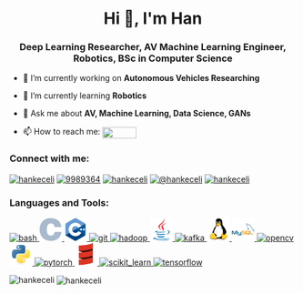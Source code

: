 <h1 align="center">Hi 👋, I'm Han</h1>
<h3 align="center">Deep Learning Researcher, AV Machine Learning Engineer, Robotics, BSc in Computer Science</h3>

- 🔭 I’m currently working on **Autonomous Vehicles Researching**

- 🌱 I’m currently learning **Robotics**

- 💬 Ask me about **AV, Machine Learning, Data Science, GANs**

- 📫 How to reach me: <a href="mailto:hankeceli97@gmail.com?"><img align="center" src="https://img.shields.io/badge/Gmail-D14836?style=for-the-badge&logo=gmail&logoColor=white" height="20" width="60" /></a>

<p align="left">
<h3 align="left">Connect with me:</h3>
<a href="https://linkedin.com/in/hankeceli" target="blank"><img align="center" src="https://img.shields.io/badge/LinkedIn-0077B5?style=for-the-badge&logo=linkedin&logoColor=white" alt="hankeceli" /></a>
<a href="https://stackoverflow.com/users/9989364" target="blank"><img align="center" src="https://img.shields.io/badge/Stack_Overflow-FE7A16?style=for-the-badge&logo=stack-overflow&logoColor=white" alt="9989364"  /></a>
<a href="https://kaggle.com/hankeceli" target="blank"><img align="center" src="https://img.shields.io/badge/Kaggle-20BEFF?style=for-the-badge&logo=kaggle&logoColor=white" alt="hankeceli"  /></a>
<a href="https://medium.com/@hankeceli" target="blank"><img align="center" src="https://cdn.jsdelivr.net/npm/simple-icons@3.0.1/icons/medium.svg" alt="@hankeceli" height="30" width="40" /></a>
<a href="https://www.hackerrank.com/hankeceli" target="blank"><img align="center" src="https://img.shields.io/badge/HackerRank-2EC866?style=for-the-badge&logo=HackerRank&logoColor=white" alt="hankeceli" /></a>
</p>

<h3 align="left">Languages and Tools:</h3>
<p align="left"> <a href="https://www.gnu.org/software/bash/" target="_blank"> <img src="https://www.vectorlogo.zone/logos/gnu_bash/gnu_bash-icon.svg" alt="bash" width="40" height="40"/> </a> <a href="https://www.cprogramming.com/" target="_blank"> <img src="https://raw.githubusercontent.com/devicons/devicon/master/icons/c/c-original.svg" alt="c" width="40" height="40"/> </a> <a href="https://www.w3schools.com/cpp/" target="_blank"> <img src="https://raw.githubusercontent.com/devicons/devicon/master/icons/cplusplus/cplusplus-original.svg" alt="cplusplus" width="40" height="40"/> </a> <a href="https://git-scm.com/" target="_blank"> <img src="https://www.vectorlogo.zone/logos/git-scm/git-scm-icon.svg" alt="git" width="40" height="40"/> </a> <a href="https://hadoop.apache.org/" target="_blank"> <img src="https://www.vectorlogo.zone/logos/apache_hadoop/apache_hadoop-icon.svg" alt="hadoop" width="40" height="40"/> </a> <a href="https://www.java.com" target="_blank"> <img src="https://raw.githubusercontent.com/devicons/devicon/master/icons/java/java-original.svg" alt="java" width="40" height="40"/> </a> <a href="https://kafka.apache.org/" target="_blank"> <img src="https://www.vectorlogo.zone/logos/apache_kafka/apache_kafka-icon.svg" alt="kafka" width="40" height="40"/> </a> <a href="https://www.linux.org/" target="_blank"> <img src="https://raw.githubusercontent.com/devicons/devicon/master/icons/linux/linux-original.svg" alt="linux" width="40" height="40"/> </a> <a href="https://www.mysql.com/" target="_blank"> <img src="https://raw.githubusercontent.com/devicons/devicon/master/icons/mysql/mysql-original-wordmark.svg" alt="mysql" width="40" height="40"/> </a> <a href="https://opencv.org/" target="_blank"> <img src="https://www.vectorlogo.zone/logos/opencv/opencv-icon.svg" alt="opencv" width="40" height="40"/> </a> <a href="https://www.python.org" target="_blank"> <img src="https://raw.githubusercontent.com/devicons/devicon/master/icons/python/python-original.svg" alt="python" width="40" height="40"/> </a> <a href="https://pytorch.org/" target="_blank"> <img src="https://www.vectorlogo.zone/logos/pytorch/pytorch-icon.svg" alt="pytorch" width="40" height="40"/> </a> <a href="https://www.scala-lang.org" target="_blank"> <img src="https://raw.githubusercontent.com/devicons/devicon/master/icons/scala/scala-original.svg" alt="scala" width="40" height="40"/> </a> <a href="https://scikit-learn.org/" target="_blank"> <img src="https://upload.wikimedia.org/wikipedia/commons/0/05/Scikit_learn_logo_small.svg" alt="scikit_learn" width="40" height="40"/> </a> <a href="https://www.tensorflow.org" target="_blank"> <img src="https://www.vectorlogo.zone/logos/tensorflow/tensorflow-icon.svg" alt="tensorflow" width="40" height="40"/> </a> </p>

<p><img align="left" src="https://github-readme-stats.vercel.app/api/top-langs/?username=hankeceli&layout=compact&theme=gotham" alt="hankeceli" /></p>

<p>&nbsp;<img align="center" src="https://github-readme-stats.vercel.app/api?username=hankeceli&show_icons=true&count_private=true&theme=gotham" alt="hankeceli" /></p>
